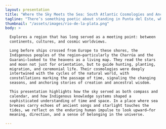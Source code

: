 ```yaml
---
layout: presentation
title: "Where the Sky Meets the Sea: South Atlantic Cosmologies and Ancient Timekeepers"
tagline: "There’s something poetic about standing in Punta del Este, where the Atlantic Ocean meets the Río de la Plata, and looking up at the stars. This is a literal and symbolic place of convergence: sea and sky, old world and new, earthly journeys and celestial visions.  The Charrúa and the Guarani, lived in deep connection with the rhythms of nature—and with the sky."
thumbnail: "/assets/images/rio-de-la-plata.png"
body: >

  Explores a region that has long served as a meeting point: between
  continents, cultures, and cosmic worldviews.

  Long before ships crossed from Europe to these shores, the
  Indigenous peoples of the region—particularly the Charrúa and the
  Guarani—looked to the heavens as a living map. They read the stars
  and moon not just for orientation, but to guide hunting, planting,
  migration, and ceremonial life. Their cosmologies were deeply
  intertwined with the cycles of the natural world, with
  constellations marking the passage of time, signaling the changing
  seasons, and anchoring stories of creation and ancestral wisdom.

  This presentation highlights how the sky served as both compass and
  calendar, and how Indigenous knowledge systems shaped a
  sophisticated understanding of time and space. In a place where sea
  breezes carry echoes of ancient songs and starlight touches the
  tides, we reflect on the enduring human impulse to look upward—for
  meaning, direction, and a sense of belonging in the universe.

---
```


